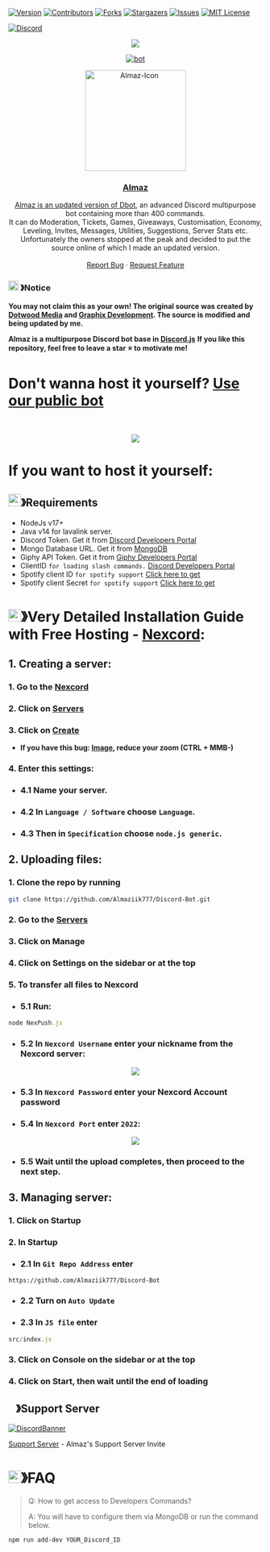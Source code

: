 [![Version][version-shield]](version-url)
[![Contributors][contributors-shield]][contributors-url]
[![Forks][forks-shield]][forks-url]
[![Stargazers][stars-shield]][stars-url]
[![Issues][issues-shield]][issues-url]
[![MIT License][license-shield]][license-url]

[![Discord](https://img.shields.io/discord/1143153710189514802.svg?logo=discord)](https://discord.gg/6K7K2wPtBG)
<center><img src="https://capsule-render.vercel.app/api?type=waving&color=gradient&height=250&section=header&text=Almaz&fontSize=80&fontAlignY=35&animation=twinkling&fontColor=gradient" /></center>
<p align="center">
  <a href="<https://discord.com/users/772520466169593857>"> <img src="https://discord.c99.nl/widget/theme-1/772520466169593857.png" alt="bot">

<p align="center">
  <a href="https://github.com/Almaziik777/Discord-Bot">
    <img src="https://i.ibb.co/rk7jRkf/Almaz-BOT-Avatar-2-round.png" alt="Almaz-Icon" width="200" height="200">

  <h3 align="center">Almaz</h3>

  <p align="center">
    Almaz is an updated version of <a href="https://github.com/DotwoodMedia/Dbot">Dbot</a>, an advanced Discord multipurpose bot containing more than 400 commands.<br> It can do Moderation, Tickets, Games, Giveaways, Customisation, Economy, Leveling, Invites, Messages, Utilities, Suggestions, Server Stats etc.<br> Unfortunately the owners stopped at the peak and decided to put the source online of which I made an updated version.
    <br />
    <br />
    <a href="https://github.com/almaziik777/discord-bot/issues">Report Bug</a>
    ·
    <a href="https://github.com/almaziik777/discord-bot/issues">Request Feature</a>
  </p>
</p>

<!-- NOTICE -->

### <img src="https://cdn.discordapp.com/emojis/1055803759831294013.png" width="20px" height="20px"> 》Notice 
 **You may not claim this as your own! The original source was created by [Dotwood Media](https://github.com/DotwoodMedia) and [Graphix Development](https://github.com/GraphixDevelopment). The source is modified and being updated by me.**

 **Almaz is a multipurpose Discord bot base in [Discord.js](https://github.com/discordjs/discord.js)**
**If you like this repository, feel free to leave a star ⭐ to motivate me!**
<!-- ABOUT THE PROJECT -->

# Don't wanna host it yourself? [Use our public bot](https://discord.com/api/oauth2/authorize?client_id=772520466169593857&permissions=8&scope=bot%20applications.commands)

<br />

<p style="text-align: center;">
  <a href="https://github.com/almaziik777/discord-bot" style="display: flex; justify-content: center; align-items: center;">
    <img src="https://i.ibb.co/3FVPMrR/image.png" style="max-width: 100px; margin: 0 10px;">
  </a>
</p>

# If you want to host it yourself:
## <img src="https://cdn.discordapp.com/emojis/1009754836314628146.gif" width="25px" height="25px">》Requirements
- NodeJs v17+
- Java v14 for lavalink server.
- Discord Token. Get it from [Discord Developers Portal](https://discord.com/developers/applications)
- Mongo Database URL. Get it from [MongoDB](https://cloud.mongodb.com/v2/635277bf9f5c7b5620db28a4#clusters)
- Giphy API Token. Get it from [Giphy Developers Portal](https://developers.giphy.com/)
- ClientID `for loading slash commands.` [Discord Developers Portal](https://discord.com/developers/applications)
- Spotify client ID `for spotify support` [Click here to get](https://developer.spotify.com/dashboard/login)
- Spotify client Secret `for spotify support` [Click here to get](https://developer.spotify.com/dashboard/login)

# <img src="https://cdn.discordapp.com/emojis/814216203466965052.png" width="25px" height="25px">》Very Detailed Installation Guide with Free Hosting - [Nexcord](https://nexcord.com):
## 1. Creating a server:
### 1. Go to the [Nexcord](https://my.nexcord.com/home)
### 2. Click on [Servers](https://my.nexcord.com/servers)
### 3. Click on [Create](https://my.nexcord.com/servers/create)
* **If you have this bug: [Image](https://i.ibb.co/zFMmBnc/image.png), reduce your zoom (CTRL + MMB-)**
### 4. Enter this settings:
* ### 4.1 Name your server.
* ### 4.2 In `Language / Software` choose `Language`.
* ### 4.3 Then in `Specification` choose `node.js generic`. 

## 2. Uploading files:
### 1. Clone the repo by running
```bash
git clone https://github.com/Almaziik777/Discord-Bot.git
```
### 2. Go to the [Servers](https://my.nexcord.com/servers)
### 3. Click on Manage
### 4. Click on Settings on the sidebar or at the top
### 5. To transfer all files to Nexcord
* ### 5.1 Run:
```js
node NexPush.js
```
* ### 5.2 In `Nexcord Username` enter your nickname from the Nexcord server:
<p style="text-align: center;">
  <a href="https://i.ibb.co/LvYjjw7/image.png">
    <img src="https://i.ibb.co/LvYjjw7/image.png">
  </a>
</p>

* ### 5.3 In `Nexcord Password` enter your Nexcord Account password
* ### 5.4 In `Nexcord Port` enter `2022`:
<p style="text-align: center;">
  <a href="https://github.com/Almaziik777/Discord-Bot/assets/132609906/c8069107-6e81-4464-8071-6ad2b33e548c">
    <img src="https://github.com/Almaziik777/Discord-Bot/assets/132609906/c8069107-6e81-4464-8071-6ad2b33e548c">
  </a>
</p>

* ### 5.5 Wait until the upload completes, then proceed to the next step.

## 3. Managing server:

### 1. Click on Startup
### 2. In Startup
* ### 2.1 In `Git Repo Address` enter
```link
https://github.com/Almaziik777/Discord-Bot
```
* ### 2.2 Turn on `Auto Update`
* ### 2.3 In `JS file` enter
```js
src/index.js
```
### 3. Click on Console on the sidebar or at the top
### 4. Click on Start, then wait until the end of loading


## <img src="https://cdn.discordapp.com/emojis/1036083490292244493.png" width="15px" height="15px">》Support Server
[![DiscordBanner](https://invidget.switchblade.xyz/6K7K2wPtBG)](https://discord.gg/6K7K2wPtBG)

[Support Server](https://discord.gg/6K7K2wPtBG) - Almaz's Support Server Invite

# <img src="https://cdn.discordapp.com/emojis/1015745034076819516.png" width="25px" height="25px">》FAQ
> Q: How to get access to Developers Commands?
> 
> A: You will have to configure them via MongoDB or run the command below.

```bash
npm run add-dev YOUR_Discord_ID
```

[version-shield]: https://img.shields.io/github/package-json/v/Almaziik777/Discord-Bot?style=for-the-badge
[version-url]: https://github.com/brblacky/WaveMusic
[contributors-shield]: https://img.shields.io/github/contributors/Almaziik777/Discord-Bot.svg?style=for-the-badge
[contributors-url]: https://github.com/Almaziik777/Discord-Bot/graphs/contributors
[forks-shield]: https://img.shields.io/github/forks/Almaziik777/Discord-Bot.svg?style=for-the-badge
[forks-url]: https://github.com/Almaziik777/Discord-Bot/network/members
[stars-shield]: https://img.shields.io/github/stars/Almaziik777/Discord-Bot.svg?style=for-the-badge
[stars-url]: https://github.com/Almaziik777/Discord-Bot/stargazers
[issues-shield]: https://img.shields.io/github/issues/Almaziik777/Discord-Bot.svg?style=for-the-badge
[issues-url]: https://github.com/Almaziik777/Discord-Bot/issues
[license-shield]: https://img.shields.io/github/license/Almaziik777/Discord-Bot.svg?style=for-the-badge
[license-url]: https://github.com/Almaziik777/Discord-Bot/blob/master/LICENSE
